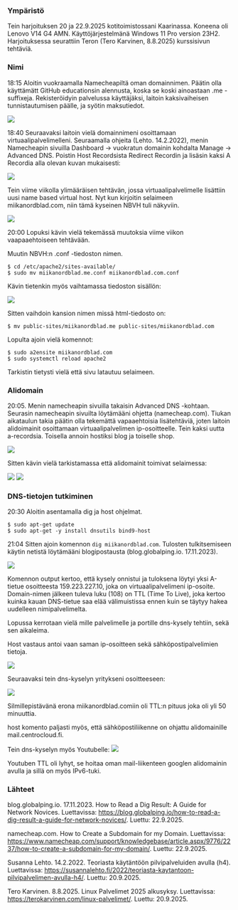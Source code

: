 ### Ympäristö
Tein harjoituksen 20 ja 22.9.2025 kotitoimistossani Kaarinassa. Koneena oli Lenovo V14 G4 AMN. Käyttöjärjestelmänä Windows 11 Pro version 23H2.
Harjoituksessa seurattiin Teron (Tero Karvinen, 8.8.2025) kurssisivun tehtäviä.

### Nimi
18:15 Aloitin vuokraamalla Namecheapiltä oman domainnimen. Päätin olla käyttämätt GitHub educationsin alennusta, koska se koski ainoastaan .me -suffixeja. Rekisteröidyin palvelussa käyttäjäksi, laitoin kaksivaiheisen tunnistautumisen päälle, ja syötin maksutiedot.

![](images/h5/domainnimi.png)

18:40 Seuraavaksi laitoin vielä domainnimeni osoittamaan virtuaalipalvelimelleni. Seuraamalla ohjeita (Lehto. 14.2.2022), menin Namecheapin sivuilla Dashboard -> vuokratun domainin kohdalta Manage -> Advanced DNS. Poistin Host Recordsista Redirect Recordin ja lisäsin kaksi A Recordia alla olevan kuvan mukaisesti:

![](images/h5/osoittaminen.png)

Tein viime viikolla ylimääräisen tehtävän, jossa virtuaalipalvelimelle lisättiin uusi name based virtual host. Nyt kun kirjoitin selaimeen miikanordblad.com, niin tämä kyseinen NBVH tuli näkyviin.

![](images/h5/testi.png)

20:00 Lopuksi kävin vielä tekemässä muutoksia viime viikon vaapaaehtoiseen tehtävään.

Muutin NBVH:n .conf -tiedoston nimen.
````
$ cd /etc/apache2/sites-available/ 
$ sudo mv miikanordblad.me.conf miikanordblad.com.conf
````
Kävin tietenkin myös vaihtamassa tiedoston sisällön:

![](images/h5/conf.png)

Sitten vaihdoin kansion nimen missä html-tiedosto on:

```
$ mv public-sites/miikanordblad.me public-sites/miikanordblad.com
```
Lopulta ajoin vielä komennot:
```
$ sudo a2ensite miikanordblad.com
$ sudo systemctl reload apache2
```
Tarkistin tietysti vielä että sivu latautuu selaimeen.

### Alidomain
20:05. Menin namecheapin sivuilla takaisin Advanced DNS -kohtaan. Seurasin namecheapin sivuilta löytämääni ohjetta (namecheap.com). Tiukan aikataulun takia päätin olla tekemättä vapaaehtoisia lisätehtäviä, joten laitoin alidoimainit osoittamaan virtuaalipalvelimen ip-osoitteelle. Tein kaksi uutta a-recordsia. Toisella annoin hostiksi blog ja toiselle shop.

![](images/h5/subdomain.png)

Sitten kävin vielä tarkistamassa että alidomainit toimivat selaimessa:

![](images/h5/blog.png)
![](images/h5/shop.png)

### DNS-tietojen tutkiminen
20:30
Aloitin asentamalla dig ja host ohjelmat.

```
$ sudo apt-get update
$ sudo apt-get -y install dnsutils bind9-host
```

21:04 
Sitten ajoin komennon `dig miikanordblad.com`.
Tulosten tulkitsemiseen käytin netistä löytämääni blogipostausta (blog.globalping.io. 17.11.2023).

![](images/h5/dig.png)

Komennon output kertoo, että kysely onnistui ja tuloksena löytyi yksi A-tietue osoitteesta 159.223.227.10, joka on virtuaalipalvelimeni ip-osoite.
Domain-nimen jälkeen tuleva luku (108) on TTL (Time To Live), joka kertoo kuinka kauan DNS-tietue saa elää välimuistissa ennen kuin se täytyy hakea uudelleen nimipalvelimelta.

Lopussa kerrotaan vielä mille palvelimelle ja portille dns-kysely tehtiin, sekä sen aikaleima.

Host vastaus antoi vaan saman ip-osoitteen sekä sähköpostipalvelimien tietoja.

![](images/h5/host.png)

Seuraavaksi tein dns-kyselyn yritykseni osoitteeseen:

![](images/h5/centroclud.png)

Silmillepistävänä erona miikanordblad.comiin oli TTL:n pituus joka oli yli 50 minuuttia.

host komento paljasti myös, että sähköpostiliikenne on ohjattu alidomainille mail.centrocloud.fi.

Tein dns-kyselyn myös Youtubelle:
![](images/h5/youtube.png)

Youtuben TTL oli lyhyt, se hoitaa oman mail-liikenteen googlen alidomainin avulla ja sillä on myös IPv6-tuki.

### Lähteet
blog.globalping.io. 17.11.2023. How to Read a Dig Result: A Guide for Network Novices. Luettavissa: https://blog.globalping.io/how-to-read-a-dig-result-a-guide-for-network-novices/. Luettu: 22.9.2025.

namecheap.com. How to Create a Subdomain for my Domain. Luettavissa: https://www.namecheap.com/support/knowledgebase/article.aspx/9776/2237/how-to-create-a-subdomain-for-my-domain/. Luettu: 22.9.2025.

Susanna Lehto. 14.2.2022. Teoriasta käytäntöön pilvipalveluiden avulla (h4). Luettavissa: https://susannalehto.fi/2022/teoriasta-kaytantoon-pilvipalvelimen-avulla-h4/. Luettu: 20.9.2025.

Tero Karvinen. 8.8.2025. Linux Palvelimet 2025 alkusyksy. Luettavissa: https://terokarvinen.com/linux-palvelimet/. Luettu: 20.9.2025.